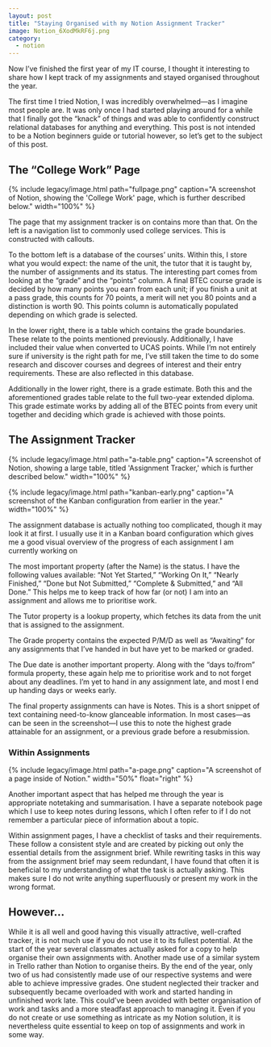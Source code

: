 ```yaml
---
layout: post
title: "Staying Organised with my Notion Assignment Tracker"
image: Notion_6XodMkRF6j.png
category:
  - notion
---
```


Now I’ve finished the first year of my IT course, I thought it interesting to share how I kept track of my assignments and stayed organised throughout the year.

The first time I tried Notion, I was incredibly overwhelmed—as I imagine most people are. It was only once I had started playing around for a while that I finally got the “knack” of things and was able to confidently construct relational databases for anything and everything. This post is not intended to be a Notion beginners guide or tutorial however, so let’s get to the subject of this post.

## The “College Work” Page
{% include legacy/image.html path="fullpage.png" caption="A screenshot of Notion, showing the 'College Work' page, which is further described below." width="100%" %}

The page that my assignment tracker is on contains more than that. On the left is a navigation list to commonly used college services. This is constructed with callouts.

To the bottom left is a database of the courses’ units. Within this, I store what you would expect: the name of the unit, the tutor that it is taught by, the number of assignments and its status. The interesting part comes from looking at the “grade” and the “points” column.
A final BTEC course grade is decided by how many points you earn from each unit; if you finish a unit at a pass grade, this counts for 70 points, a merit will net you 80 points and a distinction is worth 90. This points column is automatically populated depending on which grade is selected.

In the lower right, there is a table which contains the grade boundaries. These relate to the points mentioned previously. Additionally, I have included their value when converted to UCAS points. While I’m not entirely sure if university is the right path for me, I’ve still taken the time to do some research and discover courses and degrees of interest and their entry requirements. These are also reflected in this database.

Additionally in the lower right, there is a grade estimate. Both this and the aforementioned grades table relate to the full two-year extended diploma. This grade estimate works by adding all of the BTEC points from every unit together and deciding which grade is achieved with those points.

## The Assignment Tracker
{% include legacy/image.html path="a-table.png" caption="A screenshot of Notion, showing a large table, titled 'Assignment Tracker,' which is further described below." width="100%" %}

{% include legacy/image.html path="kanban-early.png" caption="A screenshot of the Kanban configuration from earlier in the year." width="100%" %}

The assignment database is actually nothing too complicated, though it may look it at first. I usually use it in a Kanban board configuration which gives me a good visual overview of the progress of each assignment I am currently working on

The most important property (after the Name) is the status. I have the following values available: “Not Yet Started,” “Working On It,” “Nearly Finished,” “Done but Not Submitted,” “Complete & Submitted,” and “All Done.” This helps me to keep track of how far (or not) I am into an assignment and allows me to prioritise work.

The Tutor property is a lookup property, which fetches its data from the unit that is assigned to the assignment. 

The Grade property contains the expected P/M/D as well as “Awaiting” for any assignments that I’ve handed in but have yet to be marked or graded.

The Due date is another important property. Along with the “days to/from” formula property, these again help me to prioritise work and to not forget about any deadlines. I’m yet to hand in any assignment late, and most I end up handing days or weeks early.

The final property assignments can have is Notes. This is a short snippet of text containing need-to-know glanceable information. In most cases—as can be seen in the screenshot—I use this to note the highest grade attainable for an assignment, or a previous grade before a resubmission. 

### Within Assignments
{% include legacy/image.html path="a-page.png" caption="A screenshot of a page inside of Notion." width="50%" float="right" %}

Another important aspect that has helped me through the year is appropriate notetaking and summarisation. I have a separate notebook page which I use to keep notes during lessons, which I often refer to if I do not remember a particular piece of information about a topic.

Within assignment pages, I have a checklist of tasks and their requirements. These follow a consistent style and are created by picking out only the essential details from the assignment brief. While rewriting tasks in this way from the assignment brief may seem redundant, I have found that often it is beneficial to my understanding of what the task is actually asking. This makes sure I do not write anything superfluously or present my work in the wrong format. 

## However...
While it is all well and good having this visually attractive, well-crafted tracker, it is not much use if you do not use it to its fullest potential. At the start of the year several classmates actually asked for a copy to help organise their own assignments with. Another made use of a similar system in Trello rather than Notion to organise theirs. By the end of the year, only two of us had consistently made use of our respective systems and were able to achieve impressive grades. One student neglected their tracker and subsequently became overloaded with work and started handing in unfinished work late. This could’ve been avoided with better organisation of work and tasks and a more steadfast approach to managing it. Even if you do not create or use something as intricate as my Notion solution, it is nevertheless quite essential to keep on top of assignments and work in some way.